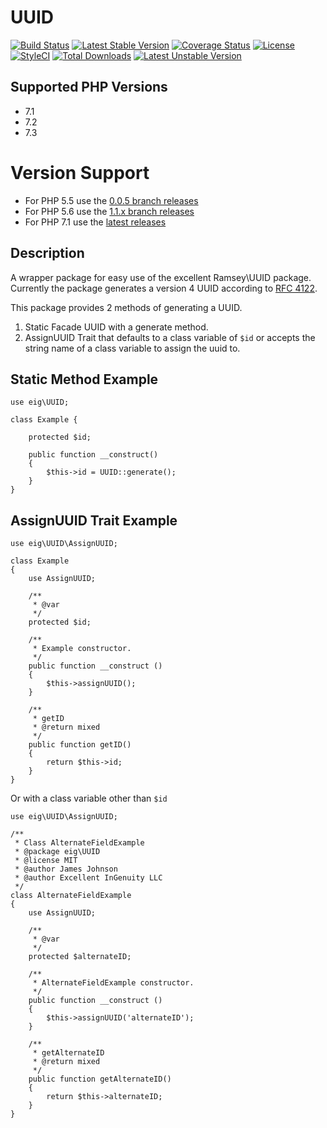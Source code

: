 # UUID
[![Build Status](https://travis-ci.org/excellentingenuity/UUID.svg?branch=master)](https://travis-ci.org/excellentingenuity/UUID)
[![Latest Stable Version](https://poser.pugx.org/eig/uuid/v/stable)](https://packagist.org/packages/eig/uuid)
[![Coverage Status](https://coveralls.io/repos/github/excellentingenuity/UUID/badge.svg?branch=master)](https://coveralls.io/github/excellentingenuity/UUID?branch=master)
[![License](https://poser.pugx.org/eig/uuid/license)](https://packagist.org/packages/eig/uuid)
[![StyleCI](https://styleci.io/repos/73737692/shield)](https://styleci.io/repos/73737692)
[![Total Downloads](https://poser.pugx.org/eig/uuid/downloads)](https://packagist.org/packages/eig/uuid) 
[![Latest Unstable Version](https://poser.pugx.org/eig/uuid/v/unstable)](https://packagist.org/packages/eig/uuid) 

## Supported PHP Versions
- 7.1
- 7.2
- 7.3

# Version Support
 * For PHP 5.5 use the [0.0.5 branch releases](https://github.com/excellentingenuity/UUID/releases/tag/0.5.5-2)
 * For PHP 5.6 use the [1.1.x branch releases](https://github.com/excellentingenuity/UUID/releases/tag/1.1.3)
 * For PHP 7.1 use the [latest releases](https://github.com/excellentingenuity/UUID/releases/tag/2.1.0)  

## Description
A wrapper package for easy use of the excellent Ramsey\UUID package. 
Currently the package generates a version 4 UUID according to [RFC 4122](https://tools.ietf.org/html/rfc4122).

This package provides 2 methods of generating a UUID.
1. Static Facade UUID with a generate method.
2. AssignUUID Trait that defaults to a class variable of `$id` or accepts the string name of a class variable to assign the uuid to.


## Static Method Example
```
use eig\UUID;

class Example {
    
    protected $id;
    
    public function __construct()
    {
        $this->id = UUID::generate();
    }
}
```

## AssignUUID Trait Example
```
use eig\UUID\AssignUUID;

class Example
{
    use AssignUUID;

    /**
     * @var
     */
    protected $id;

    /**
     * Example constructor.
     */
    public function __construct ()
    {
        $this->assignUUID();
    }

    /**
     * getID
     * @return mixed
     */
    public function getID()
    {
        return $this->id;
    }
}
```

Or with a class variable other than `$id`

```
use eig\UUID\AssignUUID;

/**
 * Class AlternateFieldExample
 * @package eig\UUID
 * @license MIT
 * @author James Johnson
 * @author Excellent InGenuity LLC
 */
class AlternateFieldExample
{
    use AssignUUID;

    /**
     * @var
     */
    protected $alternateID;

    /**
     * AlternateFieldExample constructor.
     */
    public function __construct ()
    {
        $this->assignUUID('alternateID');
    }

    /**
     * getAlternateID
     * @return mixed
     */
    public function getAlternateID()
    {
        return $this->alternateID;
    }
}
```
